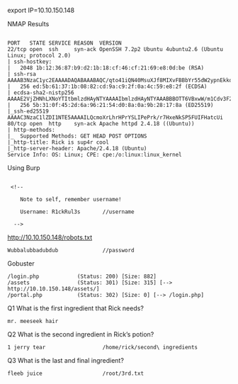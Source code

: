 export IP=10.10.150.148

NMAP Results
```

PORT   STATE SERVICE REASON  VERSION
22/tcp open  ssh     syn-ack OpenSSH 7.2p2 Ubuntu 4ubuntu2.6 (Ubuntu Linux; protocol 2.0)
| ssh-hostkey: 
|   2048 1b:12:36:87:b9:d2:1b:18:cf:46:cf:21:69:e8:0d:be (RSA)
| ssh-rsa AAAAB3NzaC1yc2EAAAADAQABAAABAQC/qto41iQN40MsuXJf8MIXvFBBbYr55dW2ypnEkkowHGwvFUCAjg117rIPPVKjuXvGLgBY1FxOvCYqmNveqpDs7UGdQA9hQrMBAX2kRaKkUX1EytDUBfhAGOUO8tk4AoSYUiwzyohfd4FdtU9FsGwwYCxhzjXgQ1gY9ye2x5Xj4O4i28nJwD/FGaJZw2ZoyeSigdL6sOwtUGgR1kw3ySyhSzNG3CU9fD6GcD7oLns8X74E7QIBD4PoZmPXGgMbGCZwJseGVWmGJipfWA/rgOunQ252s/kDxKkVBPzFP4LD7jnZ8nkB6rR+3fsh/6y8OsPiCBOra6P/sq/g6zIIqR+3
|   256 ed:5b:61:37:1b:08:82:cd:9a:c9:2f:0a:4c:59:e8:2f (ECDSA)
| ecdsa-sha2-nistp256 AAAAE2VjZHNhLXNoYTItbmlzdHAyNTYAAAAIbmlzdHAyNTYAAABBBOTT6VBxwW/m1Cdv3F2zHXjcZTrdlQFlQTUHMcxhW3qfqLQsVkEkpkQ+qGDbJH7qvifLYUlxXhPRHIQiW15sM1M=
|   256 5b:31:0f:45:2d:6a:96:21:54:d0:8a:0a:9b:28:17:8a (ED25519)
|_ssh-ed25519 AAAAC3NzaC1lZDI1NTE5AAAAILQcmoXrLhrHPrYSLIPePrk/r7HxeNkSP5FUIFHatcUi
80/tcp open  http    syn-ack Apache httpd 2.4.18 ((Ubuntu))
| http-methods: 
|_  Supported Methods: GET HEAD POST OPTIONS
|_http-title: Rick is sup4r cool
|_http-server-header: Apache/2.4.18 (Ubuntu)
Service Info: OS: Linux; CPE: cpe:/o:linux:linux_kernel
```

Using Burp
```

 <!--

    Note to self, remember username!

    Username: R1ckRul3s       //username

  -->
```

http://10.10.150.148/robots.txt
```
Wubbalubbadubdub              //password

```

Gobuster
```
/login.php            (Status: 200) [Size: 882]
/assets               (Status: 301) [Size: 315] [--> http://10.10.150.148/assets/]
/portal.php           (Status: 302) [Size: 0] [--> /login.php]

```


Q1   What is the first ingredient that Rick needs?
```
mr. meeseek hair

```

Q2   What is the second ingredient in Rick’s potion?
```
1 jerry tear                  /home/rick/second\ ingredients

```


Q3   What is the last and final ingredient?
```
fleeb juice                   /root/3rd.txt

```





